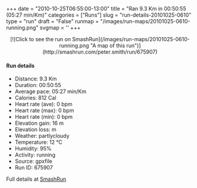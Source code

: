 +++
date = "2010-10-25T06:55:00-13:00"
title = "Ran 9.3 Km in 00:50:55 (05:27 min/Km)"
categories = ["Runs"]
slug = "run-details-20101025-0610"
type = "run"
draft = "False"
runmap = "/images/run-maps/20101025-0610-running.png"
svgmap = '<polyline points="69 44, 73 46, 72 48, 76 51, 77 52, 78 54, 82 59, 100 72, 100 72, 96 84, 95 86, 86 84, 47 63, 38 59, 34 54, 27 57, 21 56, 8 48, 0 41, 27 15, 38 22, 50 30, 55 40, 71 48, 73 46, 70 44">'
+++



<!--more-->

<center>
[![Click to see the run on SmashRun](/images/run-maps/20101025-0610-running.png "A map of this run")](http://smashrun.com/peter.smith/run/675907)
</center>

#### Run details

* Distance: 9.3 Km
* Duration: 00:50:55
* Average pace: 05:27 min/Km
* Calories: 812 Cal
* Heart rate (ave): 0 bpm
* Heart rate (max): 0 bpm
* Heart rate (min): 0 bpm
* Elevation gain: 16 m
* Elevation loss:  m
* Weather: partlycloudy
* Temperature: 12 &deg;C
* Humidity: 95%
* Activity: running
* Source: gpxfile
* Run ID: 675907

Full details at [SmashRun](http://smashrun.com/peter.smith/run/675907)